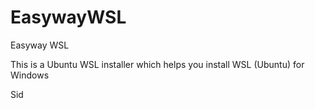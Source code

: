 # EasywayWSL
Easyway WSL 

This is a Ubuntu WSL installer which helps you install WSL (Ubuntu) for Windows

Sid 
